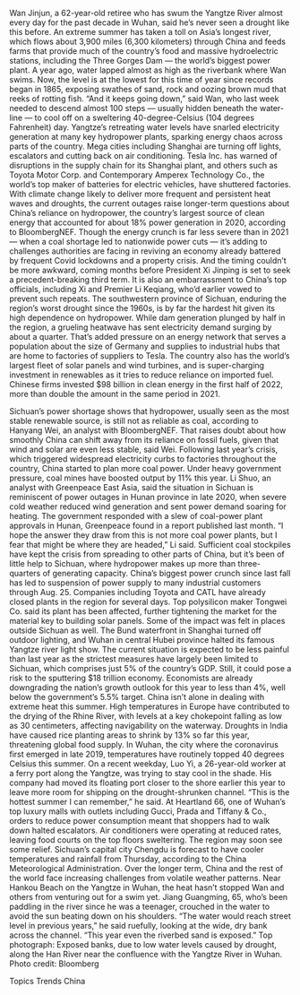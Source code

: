 Wan Jinjun, a 62-year-old retiree who has swum the Yangtze River almost every day for the past decade in Wuhan, said he’s never seen a drought like this before.
An extreme summer has taken a toll on Asia’s longest river, which flows about 3,900 miles (6,300 kilometers) through China and feeds farms that provide much of the country’s food and massive hydroelectric stations, including the Three Gorges Dam — the world’s biggest power plant. A year ago, water lapped almost as high as the riverbank where Wan swims. Now, the level is at the lowest for this time of year since records began in 1865, exposing swathes of sand, rock and oozing brown mud that reeks of rotting fish.
“And it keeps going down,” said Wan, who last week needed to descend almost 100 steps — usually hidden beneath the water-line — to cool off on a sweltering 40-degree-Celsius (104 degrees Fahrenheit) day.
Yangtze’s retreating water levels have snarled electricity generation at many key hydropower plants, sparking energy chaos across parts of the country. Mega cities including Shanghai are turning off lights, escalators and cutting back on air conditioning. Tesla Inc. has warned of disruptions in the supply chain for its Shanghai plant, and others such as Toyota Motor Corp. and Contemporary Amperex Technology Co., the world’s top maker of batteries for electric vehicles, have shuttered factories.
With climate change likely to deliver more frequent and persistent heat waves and droughts, the current outages raise longer-term questions about China’s reliance on hydropower, the country’s largest source of clean energy that accounted for about 18% power generation in 2020, according to BloombergNEF.
Though the energy crunch is far less severe than in 2021 — when a coal shortage led to nationwide power cuts — it’s adding to challenges authorities are facing in reviving an economy already battered by frequent Covid lockdowns and a property crisis. And the timing couldn’t be more awkward, coming months before President Xi Jinping is set to seek a precedent-breaking third term. It is also an embarrassment to China’s top officials, including Xi and Premier Li Keqiang, who’d earlier vowed to prevent such repeats.
The southwestern province of Sichuan, enduring the region’s worst drought since the 1960s, is by far the hardest hit given its high dependence on hydropower. While dam generation plunged by half in the region, a grueling heatwave has sent electricity demand surging by about a quarter. That’s added pressure on an energy network that serves a population about the size of Germany and supplies to industrial hubs that are home to factories of suppliers to Tesla.
The country also has the world’s largest fleet of solar panels and wind turbines, and is super-charging investment in renewables as it tries to reduce reliance on imported fuel. Chinese firms invested $98 billion in clean energy in the first half of 2022, more than double the amount in the same period in 2021.

Sichuan’s power shortage shows that hydropower, usually seen as the most stable renewable source, is still not as reliable as coal, according to Hanyang Wei, an analyst with BloombergNEF. That raises doubt about how smoothly China can shift away from its reliance on fossil fuels, given that wind and solar are even less stable, said Wei.
Following last year’s crisis, which triggered widespread electricity curbs to factories throughout the country, China started to plan more coal power. Under heavy government pressure, coal mines have boosted output by 11% this year.
Li Shuo, an analyst with Greenpeace East Asia, said the situation in Sichuan is reminiscent of power outages in Hunan province in late 2020, when severe cold weather reduced wind generation and sent power demand soaring for heating. The government responded with a slew of coal-power plant approvals in Hunan, Greenpeace found in a report published last month.
“I hope the answer they draw from this is not more coal power plants, but I fear that might be where they are headed,” Li said.
Sufficient coal stockpiles have kept the crisis from spreading to other parts of China, but it’s been of little help to Sichuan, where hydropower makes up more than three-quarters of generating capacity.
China’s biggest power crunch since last fall has led to suspension of power supply to many industrial customers through Aug. 25. Companies including Toyota and CATL have already closed plants in the region for several days. Top polysilicon maker Tongwei Co. said its plant has been affected, further tightening the market for the material key to building solar panels.
Some of the impact was felt in places outside Sichuan as well. The Bund waterfront in Shanghai turned off outdoor lighting, and Wuhan in central Hubei province halted its famous Yangtze river light show.
The current situation is expected to be less painful than last year as the strictest measures have largely been limited to Sichuan, which comprises just 5% of the country’s GDP. Still, it could pose a risk to the sputtering $18 trillion economy. Economists are already downgrading the nation’s growth outlook for this year to less than 4%, well below the government’s 5.5% target.
China isn’t alone in dealing with extreme heat this summer. High temperatures in Europe have contributed to the drying of the Rhine River, with levels at a key chokepoint falling as low as 30 centimeters, affecting navigability on the waterway. Droughts in India have caused rice planting areas to shrink by 13% so far this year, threatening global food supply.
In Wuhan, the city where the coronavirus first emerged in late 2019, temperatures have routinely topped 40 degrees Celsius this summer. On a recent weekday, Luo Yi, a 26-year-old worker at a ferry port along the Yangtze, was trying to stay cool in the shade. His company had moved its floating port closer to the shore earlier this year to leave more room for shipping on the drought-shrunken channel.
“This is the hottest summer I can remember,” he said.
At Heartland 66, one of Wuhan’s top luxury malls with outlets including Gucci, Prada and Tiffany & Co., orders to reduce power consumption meant that shoppers had to walk down halted escalators. Air conditioners were operating at reduced rates, leaving food courts on the top floors sweltering.
The region may soon see some relief. Sichuan’s capital city Chengdu is forecast to have cooler temperatures and rainfall from Thursday, according to the China Meteorological Administration. Over the longer term, China and the rest of the world face increasing challenges from volatile weather patterns.
Near Hankou Beach on the Yangtze in Wuhan, the heat hasn’t stopped Wan and others from venturing out for a swim yet. Jiang Guangming, 65, who’s been paddling in the river since he was a teenager, crouched in the water to avoid the sun beating down on his shoulders.
“The water would reach street level in previous years,” he said ruefully, looking at the wide, dry bank across the channel. “This year even the riverbed sand is exposed.”
Top photograph: Exposed banks, due to low water levels caused by drought, along the Han River near the confluence with the Yangtze River in Wuhan. Photo credit: Bloomberg

Topics
Trends
China
